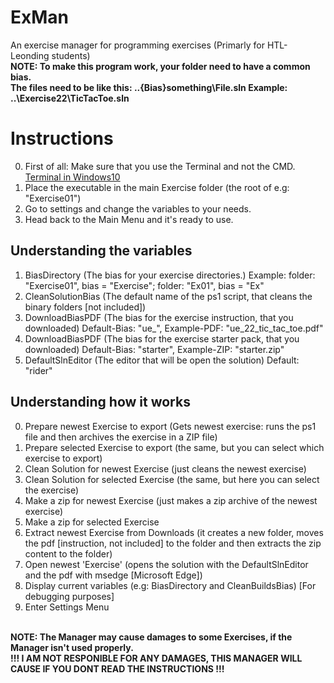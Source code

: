 # ExMan
An exercise manager for programming exercises (Primarly for HTL-Leonding students) <br>
<strong>NOTE: To make this program work, your folder need to have a common bias. </strong> <br>
<strong>The files need to be like this: ..\{Bias}something\File.sln Example: ..\Exercise22\TicTacToe.sln</strong>

# Instructions
0. First of all: Make sure that you use the Terminal and not the CMD. [Terminal in Windows10](https://www.makeuseof.com/make-windows-terminal-default-app/#:~:text=Open%20the%20Start%20Menu%2C%20type%20Command%20Prompt%20in%20the%20search,Terminal%20Application%20drop-down%20menu.)
1. Place the executable in the main Exercise folder (the root of e.g: "Exercise01")
2. Go to settings and change the variables to your needs.
3. Head back to the Main Menu and it's ready to use.

## Understanding the variables
1. BiasDirectory (The bias for your exercise directories.) Example:     folder: "Exercise01", bias = "Exercise"; folder: "Ex01", bias = "Ex"
2. CleanSolutionBias (The default name of the ps1 script, that cleans the binary folders [not included])
3. DownloadBiasPDF (The bias for the exercise instruction, that you downloaded) Default-Bias: "ue_", Example-PDF: "ue_22_tic_tac_toe.pdf"
4. DownloadBiasPDF (The bias for the exercise starter pack, that you downloaded) Default-Bias: "starter", Example-ZIP: "starter.zip"
5. DefaultSlnEditor (The editor that will be open the solution) Default: "rider"

## Understanding how it works
0. Prepare newest Exercise to export (Gets newest exercise: runs the ps1 file and then archives the exercise in a ZIP file)
1. Prepare selected Exercise to export (the same, but you can select which exercise to export)
2. Clean Solution for newest Exercise (just cleans the newest exercise)
3. Clean Solution for selected Exercise (the same, but here you can select the exercise)
4. Make a zip for newest Exercise (just makes a zip archive of the newest exercise)
5. Make a zip for selected Exercise
6. Extract newest Exercise from Downloads (it creates a new folder, moves the pdf [instruction, not included] to the folder and then extracts the zip content to the folder)
7.  Open newest 'Exercise' (opens the solution with the DefaultSlnEditor and the pdf with msedge [Microsoft Edge])
8.  Display current variables (e.g: BiasDirectory and CleanBuildsBias) [For debugging purposes]
9.  Enter Settings Menu

<br>
<strong>NOTE: The Manager may cause damages to some Exercises, if the Manager isn't used properly.</strong> <br>
<strong>!!! I AM NOT RESPONIBLE FOR ANY DAMAGES, THIS MANAGER WILL CAUSE IF YOU DONT READ THE INSTRUCTIONS !!!</strong>
